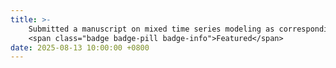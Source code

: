 ```yaml
---
title: >-
    Submitted a manuscript on mixed time series modeling as corresponding and co-first author, currently under peer review
    <span class="badge badge-pill badge-info">Featured</span>
date: 2025-08-13 10:00:00 +0800
---
```

